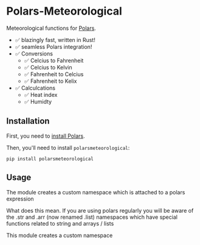 # Polars-Meteorological

Meteorological functions for [Polars](https://www.pola.rs/).

- ✅ blazingly fast, written in Rust!
- ✅ seamless Polars integration!
- ✅ Conversions
    - ✅ Celcius to Fahrenheit
    - ✅ Celcius to Kelvin
    - ✅ Fahrenheit to Celcius
    - ✅ Fahrenheit to Kelix
- ✅ Calculcations
    - ✅ Heat index
    - ✅ Humidty


Installation
------------

First, you need to [install Polars](https://pola-rs.github.io/polars/user-guide/installation/).

Then, you'll need to install `polarsmeteorological`:
```console
pip install polarsmeteorological
```

Usage
-------------
The module creates a custom namespace which is attached to a polars expression

What does this mean. If you are using polars regularly you will be aware of the .str and .arr 
(now renamed .list) namespaces which have special functions related to string and arrays / lists

This module creates a custom namespace 

